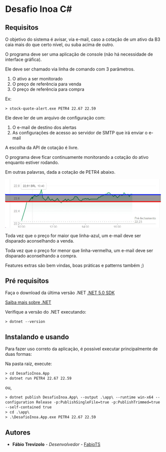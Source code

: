 # Desafio Inoa C#

## Requisitos

O objetivo do sistema é avisar, via e-mail, caso a cotação de um ativo da B3 caia mais do que certo nível, ou suba acima de outro.

O programa deve ser uma aplicação de console (não há necessidade de interface gráfica).

Ele deve ser chamado via linha de comando com 3 parâmetros.

1. O ativo a ser monitorado
2. O preço de referência para venda
3. O preço de referência para compra

Ex:

    > stock-quote-alert.exe PETR4 22.67 22.59

Ele deve ler de um arquivo de configuração com:

1. O e-mail de destino dos alertas
2. As configurações de acesso ao servidor de SMTP que irá enviar o e-mail

A escolha da API de cotação é livre.

O programa deve ficar continuamente monitorando a cotação do ativo enquanto estiver rodando.

Em outras palavras, dada a cotação de PETR4 abaixo.

![Image](./image.png)

Toda vez que o preço for maior que linha-azul, um e-mail deve ser disparado aconselhando a venda.

Toda vez que o preço for menor que linha-vermelha, um e-mail deve ser disparado aconselhando a compra.

Features extras são bem vindas, boas práticas e patterns também ;)

## Pré requisitos

Faça o download da última versão .NET [.NET 5.0 SDK](https://dotnet.microsoft.com/download)

[Saiba mais sobre .NET](https://docs.microsoft.com/dotnet/fundamentals/)

Verifique a versão do .NET executando:

    > dotnet --version
## Instalando e usando

Para fazer uso correto da aplicação, é possível executar principalmente de duas formas:

Na pasta raiz, execute:

    > cd DesafioInoa.App
    > dotnet run PETR4 22.67 22.59

ou,

    > dotnet publish DesafioInoa.App\ --output .\app\ --runtime win-x64 --configuration Release -p:PublishSingleFile=true -p:PublishTrimmed=true --self-contained true
    > cd .\app\
    > .\DesafioInoa.App.exe PETR4 22.67 22.59

## Autores

* **Fábio Trevizolo** - *Desenvolvedor* - [FabioTS](https://github.com/FabioTS)
